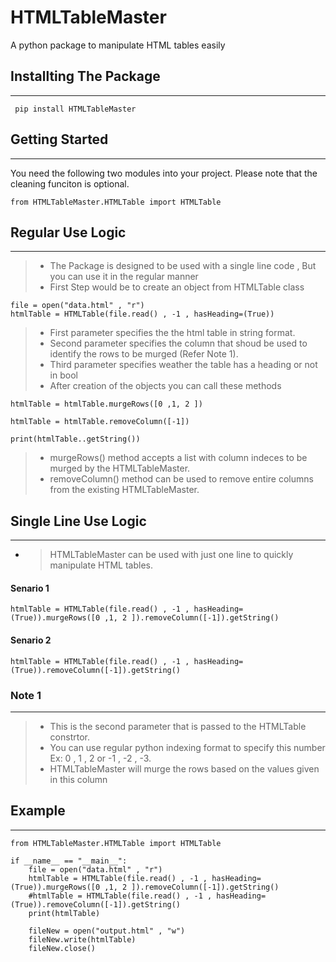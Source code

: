 # HTMLTableMaster
A python package to manipulate HTML tables easily

## Installting The Package
--------------------
` pip install HTMLTableMaster`


## Getting Started
---------------------
You need the following two modules into your project. Please note that the cleaning funciton is optional.

`from HTMLTableMaster.HTMLTable import HTMLTable`


## Regular Use Logic
---------------------
> - The Package is designed to be used with a single line code , But you can use it in the regular manner
> - First Step would be to create an object from HTMLTable class

```
file = open("data.html" , "r")
htmlTable = HTMLTable(file.read() , -1 , hasHeading=(True))
```      

> - First parameter specifies the the html table in string format.
> - Second parameter specifies the column that shoud be used to identify the rows to be murged (Refer Note 1).
> - Third parameter specifies weather the table has a heading or not in bool 
> - After creation of the objects you can call these methods 

```
htmlTable = htmlTable.murgeRows([0 ,1, 2 ])

htmlTable = htmlTable.removeColumn([-1])

print(htmlTable..getString())

```

> - murgeRows() method accepts a list with column indeces to be murged by the HTMLTableMaster.
> - removeColumn() method can be used to remove entire columns from the existing HTMLTableMaster.



## Single Line Use Logic
---------------------
- > HTMLTableMaster can be used with just one line to quickly manipulate HTML tables.

#### Senario 1
`htmlTable = HTMLTable(file.read() , -1 , hasHeading=(True)).murgeRows([0 ,1, 2 ]).removeColumn([-1]).getString()`

#### Senario 2
`htmlTable = HTMLTable(file.read() , -1 , hasHeading=(True)).removeColumn([-1]).getString()`



### Note 1
---------------------
> - This is the second parameter that is passed to the HTMLTable constrtor.
> - You can use regular python indexing format to specify this number Ex: 0 , 1  , 2 or -1 , -2 , -3.
> - HTMLTableMaster will murge the rows based on the values given in this column


## Example
----------------------
```
from HTMLTableMaster.HTMLTable import HTMLTable

if __name__ == "__main__":    
    file = open("data.html" , "r")
    htmlTable = HTMLTable(file.read() , -1 , hasHeading=(True)).murgeRows([0 ,1, 2 ]).removeColumn([-1]).getString()
    #htmlTable = HTMLTable(file.read() , -1 , hasHeading=(True)).removeColumn([-1]).getString()
    print(htmlTable)
    
    fileNew = open("output.html" , "w")
    fileNew.write(htmlTable)
    fileNew.close()

```






